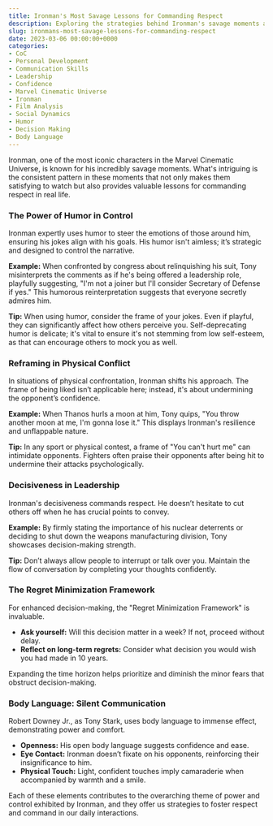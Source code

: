 ```yaml
---
title: Ironman's Most Savage Lessons for Commanding Respect
description: Exploring the strategies behind Ironman's savage moments and how to apply them in your life to command more respect.
slug: ironmans-most-savage-lessons-for-commanding-respect
date: 2023-03-06 00:00:00+0000
categories:
- CoC
- Personal Development
- Communication Skills
- Leadership
- Confidence
- Marvel Cinematic Universe
- Ironman
- Film Analysis
- Social Dynamics
- Humor
- Decision Making
- Body Language
---
```


Ironman, one of the most iconic characters in the Marvel Cinematic Universe, is known for his incredibly savage moments. What's intriguing is the consistent pattern in these moments that not only makes them satisfying to watch but also provides valuable lessons for commanding respect in real life.

### The Power of Humor in Control

Ironman expertly uses humor to steer the emotions of those around him, ensuring his jokes align with his goals. His humor isn't aimless; it’s strategic and designed to control the narrative.

**Example:** When confronted by congress about relinquishing his suit, Tony misinterprets the comments as if he's being offered a leadership role, playfully suggesting, "I'm not a joiner but I'll consider Secretary of Defense if yes." This humorous reinterpretation suggests that everyone secretly admires him.

**Tip:** When using humor, consider the frame of your jokes. Even if playful, they can significantly affect how others perceive you. Self-deprecating humor is delicate; it's vital to ensure it's not stemming from low self-esteem, as that can encourage others to mock you as well.

### Reframing in Physical Conflict

In situations of physical confrontation, Ironman shifts his approach. The frame of being liked isn’t applicable here; instead, it's about undermining the opponent’s confidence.

**Example:** When Thanos hurls a moon at him, Tony quips, "You throw another moon at me, I'm gonna lose it." This displays Ironman's resilience and unflappable nature.

**Tip:** In any sport or physical contest, a frame of "You can't hurt me" can intimidate opponents. Fighters often praise their opponents after being hit to undermine their attacks psychologically.

### Decisiveness in Leadership

Ironman's decisiveness commands respect. He doesn’t hesitate to cut others off when he has crucial points to convey.

**Example:** By firmly stating the importance of his nuclear deterrents or deciding to shut down the weapons manufacturing division, Tony showcases decision-making strength.

**Tip:** Don’t always allow people to interrupt or talk over you. Maintain the flow of conversation by completing your thoughts confidently.

### The Regret Minimization Framework

For enhanced decision-making, the "Regret Minimization Framework" is invaluable.

- **Ask yourself:** Will this decision matter in a week? If not, proceed without delay.
- **Reflect on long-term regrets:** Consider what decision you would wish you had made in 10 years.

Expanding the time horizon helps prioritize and diminish the minor fears that obstruct decision-making.

### Body Language: Silent Communication

Robert Downey Jr., as Tony Stark, uses body language to immense effect, demonstrating power and comfort.

- **Openness:** His open body language suggests confidence and ease.
- **Eye Contact:** Ironman doesn’t fixate on his opponents, reinforcing their insignificance to him.
- **Physical Touch:** Light, confident touches imply camaraderie when accompanied by warmth and a smile.

Each of these elements contributes to the overarching theme of power and control exhibited by Ironman, and they offer us strategies to foster respect and command in our daily interactions.

